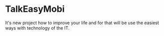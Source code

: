 # TalkEasyMobi

It's new project how to improve your life and for that  will be use  the easiest ways with technology of the IT.